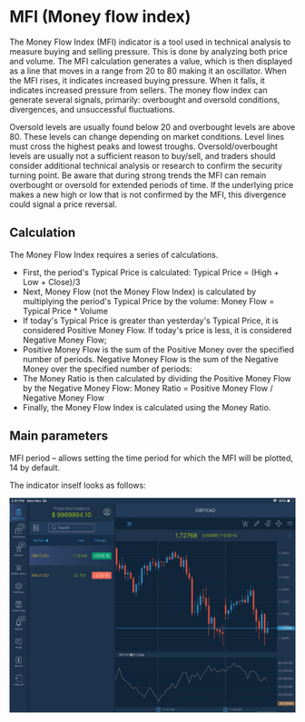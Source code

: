 # MFI \(Money flow index\)

The Money Flow Index \(MFI\) indicator is a tool used in technical analysis to measure buying and selling pressure. This is done by analyzing both price and volume. The MFI calculation generates a value, which is then displayed as a line that moves in a range from 20 to 80 making it an oscillator. When the MFI rises, it indicates increased buying pressure. When it falls, it indicates increased pressure from sellers. The money flow index can generate several signals, primarily: overbought and oversold conditions, divergences, and unsuccessful fluctuations.

Oversold levels are usually found below 20 and overbought levels are above 80. These levels can change depending on market conditions. Level lines must cross the highest peaks and lowest troughs. Oversold/overbought levels are usually not a sufficient reason to buy/sell, and traders should consider additional technical analysis or research to confirm the security turning point. Be aware that during strong trends the MFI can remain overbought or oversold for extended periods of time. If the underlying price makes a new high or low that is not confirmed by the MFI, this divergence could signal a price reversal.

## Calculation

The Money Flow Index requires a series of calculations.

* First, the period's Typical Price is calculated: Typical Price = \(High + Low + Close\)/3
* Next, Money Flow \(not the Money Flow Index\) is calculated by multiplying the period's Typical Price by the volume: Money Flow = Typical Price \* Volume
* If today's Typical Price is greater than yesterday's Typical Price, it is considered Positive Money Flow. If today's price is less, it is considered Negative Money Flow;
* Positive Money Flow is the sum of the Positive Money over the specified number of periods. Negative Money Flow is the sum of the Negative Money over the specified number of periods:
* The Money Ratio is then calculated by dividing the Positive Money Flow by the Negative Money Flow: Money Ratio = Positive Money Flow / Negative Money Flow
* Finally, the Money Flow Index is calculated using the Money Ratio.

## Main parameters

MFI period – allows setting the time period for which the MFI will be plotted, 14 by default.

The indicator inself looks as follows:

![](../../../../../.gitbook/assets/mfi%20%283%29.jpg)

